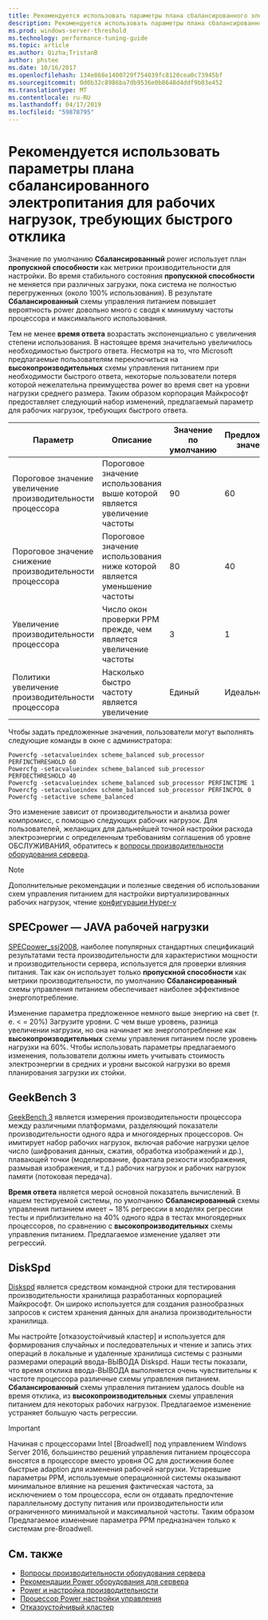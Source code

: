 ```yaml
---
title: Рекомендуется использовать параметры плана сбалансированного электропитания для быстрого отклика
description: Рекомендуется использовать параметры плана сбалансированного электропитания для быстрого ответа
ms.prod: windows-server-threshold
ms.technology: performance-tuning-guide
ms.topic: article
ms.author: Qizha;TristanB
author: phstee
ms.date: 10/16/2017
ms.openlocfilehash: 134e868e1400729f754039fc8120cea0c73945bf
ms.sourcegitcommit: 0d0b32c8986ba7db9536e0b8648d4ddf9b03e452
ms.translationtype: MT
ms.contentlocale: ru-RU
ms.lasthandoff: 04/17/2019
ms.locfileid: "59878795"
---
```

# <a name="recommended-balanced-power-plan-parameters-for-workloads-requiring-quick-response-times"></a>Рекомендуется использовать параметры плана сбалансированного электропитания для рабочих нагрузок, требующих быстрого отклика

Значение по умолчанию **Сбалансированный** power использует план **пропускной способности** как метрики производительности для настройки. Во время стабильного состояния **пропускной способности** не меняется при различных загрузки, пока система не полностью перегруженных (около 100% использования).  В результате **Сбалансированный** схемы управления питанием повышает вероятность power довольно много с сводя к минимуму частоты процессора и максимального использования.

Тем не менее **время ответа** возрастать экспоненциально с увеличения степени использования. В настоящее время значительно увеличилось необходимостью быстрого ответа. Несмотря на то, что Microsoft предлагаемые пользователям переключиться на **высокопроизводительных** схемы управления питанием при необходимости быстрого ответа, некоторые пользователи потеря которой нежелательна преимущества power во время свет на уровни нагрузки среднего размера. Таким образом корпорация Майкрософт предоставляет следующий набор изменений, предлагаемый параметр для рабочих нагрузок, требующих быстрого ответа.


| Параметр | Описание | Значение по умолчанию | Предложенное значение |
|------------------------|--------------------------------------------------------------------------------------------------------------------------------------------------------|----------------------------------------------------------------------------------|-----------------------------------------------------------------------------------------------------------------------------------------------------------|
| Пороговое значение увеличение производительности процессора | Пороговое значение использования выше которой является увеличение частоты | 90 | 60 |
| Пороговое значение снижение производительности процессора | Пороговое значение использования ниже которой является уменьшение частоты | 80 | 40 |
| Увеличение производительности процессора | Число окон проверки PPM прежде, чем является увеличение частоты | 3 | 1 |
| Политики увеличение производительности процессора | Насколько быстро частоту является увеличение | Единый | Идеальное |

Чтобы задать предложенные значения, пользователи могут выполнять следующие команды в окне с администратора:

``` syntax
Powercfg -setacvalueindex scheme_balanced sub_processor PERFINCTHRESHOLD 60
Powercfg -setacvalueindex scheme_balanced sub_processor PERFDECTHRESHOLD 40
Powercfg -setacvalueindex scheme_balanced sub_processor PERFINCTIME 1
Powercfg -setacvalueindex scheme_balanced sub_processor PERFINCPOL 0
Powercfg -setactive scheme_balanced
```

Это изменение зависит от производительности и анализа power компромисс, с помощью следующих рабочих нагрузок. Для пользователей, желающих для дальнейшей точной настройки расхода электроэнергии с определенным требованиям соглашения об уровне ОБСЛУЖИВАНИЯ, обратитесь к [вопросы производительности оборудования сервера](../power.md).

>[!Note]
> Дополнительные рекомендации и полезные сведения об использовании схем управления питанием для настройки виртуализированных рабочих нагрузок, чтение [конфигурации Hyper-v](../../role/hyper-v-server/configuration.md)

## <a name="specpower--java-workload"></a>SPECpower — JAVA рабочей нагрузки

[SPECpower\_ssj2008](http://spec.org/power_ssj2008/), наиболее популярных стандартных спецификаций результатами теста производительности для характеристики мощности и производительности сервера, используется для проверки влияния питания. Так как он использует только **пропускной способности** как метрики производительности, по умолчанию **Сбалансированный** схемы управления питанием обеспечивает наиболее эффективное энергопотребление.

Изменение параметра предложенное немного выше энергию на свет (т. е. < = 20%) Загрузите уровни. С чем выше уровень, разница увеличении нагрузки, но она начинает же энергопотребление как **высокопроизводительных** схемы управления питанием после уровень нагрузки на 60%. Чтобы использовать параметры предлагаемого изменения, пользователи должны иметь учитывать стоимость электроэнергии в средних и уровни высокой нагрузки во время планирования загрузки их стойки.

## <a name="geekbench-3"></a>GeekBench 3

[GeekBench 3](http://www.geekbench.com/geekbench3/) является измерения производительности процессора между различными платформами, разделяющий показатели производительности одного ядра и многоядерных процессоров. Он имитирует набор рабочих нагрузок, включая рабочие нагрузки целое число (шифрования данных, сжатия, обработка изображений и др.), плавающей точки (моделирование, фрактала резкости изображения, размывая изображения, и т.д.) рабочих нагрузок и рабочих нагрузок памяти (потоковая передача).

**Время ответа** является мерой основной показатель вычислений. В нашем тестируемой системы, по умолчанию **Сбалансированный** схемы управления питанием имеет ~ 18% регрессии в моделях регрессии тесты и приблизительно на 40% одного ядра в тестах многоядерных процессоров, по сравнению с **высокопроизводительных** схемы управления питанием. Предлагаемое изменение удаляет эти регрессий.

## <a name="diskspd"></a>DiskSpd

[Diskspd](https://en.wikipedia.org/wiki/Diskspd) является средством командной строки для тестирования производительности хранилища разработанных корпорацией Майкрософт. Он широко используется для создания разнообразных запросов к систем хранения данных для анализа производительности хранилища.

Мы настройте [отказоустойчивый кластер] и используется для формирования случайных и последовательных и чтение и запись этих операций в локальные и удаленные хранилища системы с разными размерами операций ввода-ВЫВОДА Diskspd. Наши тесты показали, что время отклика ввода-ВЫВОДА выполняется очень чувствительны к частоте процессора различные схемы управления питанием. **Сбалансированный** схемы управления питанием удалось double на время отклика, из **высокопроизводительных** схемы управления питанием для некоторых рабочих нагрузок. Предлагаемое изменение устраняет большую часть регрессии.

>[!Important]
>Начиная с процессорами Intel [Broadwell] под управлением Windows Server 2016, большинство решений управления питанием процессора вносятся в процессоре вместо уровня ОС для достижения более быстрые adaption для изменения рабочей нагрузки. Устаревшие параметры PPM, используемые операционной системы оказывают минимальное влияние на решения фактическая частота, за исключением о том процессора, если он отдавать предпочтение параллельному доступу питания или производительности или ограниченного минимальной и максимальной частоты. Таким образом Предлагаемое изменение параметра PPM предназначен только к системам pre-Broadwell.

## <a name="see-also"></a>См. также
- [Вопросы производительности оборудования сервера](../index.md)
- [Рекомендации Power оборудования для сервера](../power.md)
- [Power и настройка производительности](power-performance-tuning.md)
- [Процессор Power настройки управления](processor-power-management-tuning.md)
- [Отказоустойчивый кластер](https://technet.microsoft.com/library/cc725923.aspx)
